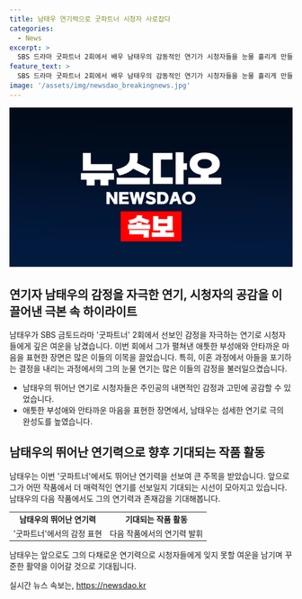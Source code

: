 ```yaml
---
title: 남태우 연기력으로 굿파트너 시청자 사로잡다
categories:
  - News
excerpt: >
  SBS 드라마 굿파트너 2회에서 배우 남태우의 감동적인 연기가 시청자들을 눈물 흘리게 만들었다. 이혼 과정에서 아들의 양육권을 포기하는 상황을 연기한 남태우는 깊은 부성애와 안타까운 마음을 자연스럽게 표현해냈다. 또한, 배우들의 캠핑 중 발생한 외도 사건과 이로 인한 이혼 소송에 대한 스토리도 시청자들에게 호기심을 불러일으켰다. 남태우의 섬세하고 감동적인 연기는 그의 꾸준한 연기력을 입증하며, 시청자들로 하여금 향후 작품에 대한 기대감을 높이게 했다.
feature_text: >
  SBS 드라마 굿파트너 2회에서 배우 남태우의 감동적인 연기가 시청자들을 눈물 흘리게 만들었다. 이혼 과정에서 아들의 양육권을 포기하는 상황을 연기한 남태우는 깊은 부성애와 안타까운 마음을 자연스럽게 표현해냈다. 또한, 배우들의 캠핑 중 발생한 외도 사건과 이로 인한 이혼 소송에 대한 스토리도 시청자들에게 호기심을 불러일으켰다. 남태우의 섬세하고 감동적인 연기는 그의 꾸준한 연기력을 입증하며, 시청자들로 하여금 향후 작품에 대한 기대감을 높이게 했다.
image: '/assets/img/newsdao_breakingnews.jpg'
---
```


<p><img src="/assets/img/newsdao_breakingnews.jpg" alt="firstkoreanews 속보" /></p>

<h2 data-ke-size="size26">연기자 남태우의 감정을 자극한 연기, 시청자의 공감을 이끌어낸 극본 속 하이라이트</h2>

<p data-ke-size="size16">남태우가 SBS 금토드라마 '굿파트너' 2회에서 선보인 감정을 자극하는 연기로 시청자들에게 깊은 여운을 남겼습니다. 이번 회에서 그가 펼쳐낸 애틋한 부성애와 안타까운 마음을 표현한 장면은 많은 이들의 이목을 끌었습니다. 특히, 이혼 과정에서 아들을 포기하는 결정을 내리는 과정에서의 그의 눈물 연기는 많은 이들의 감정을 불러일으켰습니다.</p>

<ul>
    <li>남태우의 뛰어난 연기로 시청자들은 주인공의 내면적인 감정과 고민에 공감할 수 있었습니다.</li>
    <li>애틋한 부성애와 안타까운 마음을 표현한 장면에서, 남태우는 섬세한 연기로 극의 완성도를 높였습니다.</li>
</ul>

<h2 data-ke-size="size26">남태우의 뛰어난 연기력으로 향후 기대되는 작품 활동</h2>

<p data-ke-size="size16">남태우는 이번 '굿파트너'에서도 뛰어난 연기력을 선보여 큰 주목을 받았습니다. 앞으로 그가 어떤 작품에서 더 매력적인 연기를 선보일지 기대되는 시선이 모아지고 있습니다. 남태우의 다음 작품에서도 그의 연기력과 존재감을 기대해봅니다.</p>

<table>
    <tr>
        <td style="text-align: center; height: 17px;"><b>남태우의 뛰어난 연기력</b></td>
        <td style="text-align: center; height: 17px;"><b>기대되는 작품 활동</b></td>
    </tr>
    <tr>
        <td style="text-align: center; height: 17px;">'굿파트너'에서의 감정 표현</td>
        <td style="text-align: center; height: 17px;">다음 작품에서의 연기력 발휘</td>
    </tr>
</table>

<p data-ke-size="size16">남태우는 앞으로도 그의 다채로운 연기력으로 시청자들에게 잊지 못할 여운을 남기며 꾸준한 활약을 이어갈 것으로 기대됩니다.</p>
실시간 뉴스 속보는, <a href="https://newsdao.kr" rel="dofollow">https://newsdao.kr</a>


